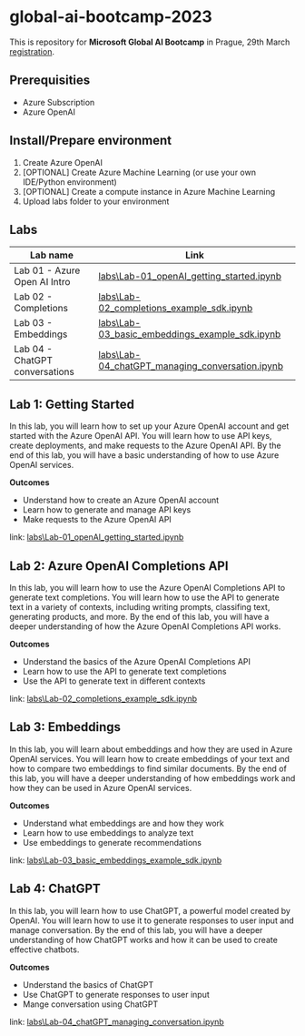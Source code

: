 # global-ai-bootcamp-2023

This is repository for **Microsoft Global AI Bootcamp** in Prague, 29th March [registration](https://msevents.microsoft.com/event?id=3093995336).


## Prerequisities
- Azure Subscription
- Azure OpenAI


## Install/Prepare environment
1. Create Azure OpenAI
1. [OPTIONAL] Create Azure Machine Learning (or use your own IDE/Python environment)
1. [OPTIONAL] Create a compute instance in Azure Machine Learning
1. Upload labs folder to your environment

## Labs

| Lab name | Link |
|----------|------|
| Lab 01 - Azure Open AI Intro | [labs\Lab-01_openAI_getting_started.ipynb](labs\Lab-01_openAI_getting_started.ipynb) |
| Lab 02 - Completions | [labs\Lab-02_completions_example_sdk.ipynb](labs\Lab-02_completions_example_sdk.ipynb) |
| Lab 03 - Embeddings| [labs\Lab-03_basic_embeddings_example_sdk.ipynb](labs\Lab-03_basic_embeddings_example_sdk.ipynb)|
| Lab 04 - ChatGPT conversations|[labs\Lab-04_chatGPT_managing_conversation.ipynb](labs\Lab-04_chatGPT_managing_conversation.ipynb)|

## Lab 1: Getting Started

In this lab, you will learn how to set up your Azure OpenAI account and get started with the Azure OpenAI API. You will learn how to use API keys, create deployments, and make requests to the Azure OpenAI API. By the end of this lab, you will have a basic understanding of how to use Azure OpenAI services.

**Outcomes**

- Understand how to create an Azure OpenAI account
- Learn how to generate and manage API keys
- Make requests to the Azure OpenAI API

link: [labs\Lab-01_openAI_getting_started.ipynb](labs\Lab-01_openAI_getting_started.ipynb) 


## Lab 2: Azure OpenAI Completions API

In this lab, you will learn how to use the Azure OpenAI Completions API to generate text completions. You will learn how to use the API to generate text in a variety of contexts, including writing prompts, classifing text, generating products, and more. By the end of this lab, you will have a deeper understanding of how the Azure OpenAI Completions API works.


**Outcomes**

- Understand the basics of the Azure OpenAI Completions API
- Learn how to use the API to generate text completions
- Use the API to generate text in different contexts

link: [labs\Lab-02_completions_example_sdk.ipynb](labs\Lab-02_completions_example_sdk.ipynb)

## Lab 3: Embeddings

In this lab, you will learn about embeddings and how they are used in Azure OpenAI services. You will learn how to create embeddings of your text and how to compare two embeddings to find similar documents. By the end of this lab, you will have a deeper understanding of how embeddings work and how they can be used in Azure OpenAI services.


**Outcomes**

- Understand what embeddings are and how they work
- Learn how to use embeddings to analyze text
- Use embeddings to generate recommendations

link: [labs\Lab-03_basic_embeddings_example_sdk.ipynb](labs\Lab-03_basic_embeddings_example_sdk.ipynb)

## Lab 4: ChatGPT

In this lab, you will learn how to use ChatGPT, a powerful model created by OpenAI. You will learn how to use it to generate responses to user input and manage conversation. By the end of this lab, you will have a deeper understanding of how ChatGPT works and how it can be used to create effective chatbots.


**Outcomes**

- Understand the basics of ChatGPT
- Use ChatGPT to generate responses to user input
- Mange conversation using ChatGPT

link: [labs\Lab-04_chatGPT_managing_conversation.ipynb](labs\Lab-04_chatGPT_managing_conversation.ipynb)